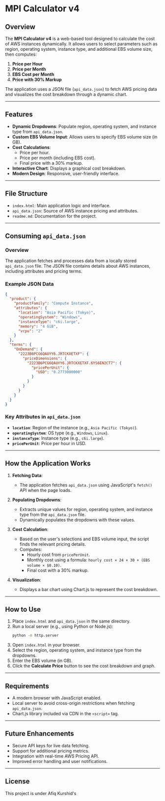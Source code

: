 # MPI Calculator v4

## Overview
The **MPI Calculator v4** is a web-based tool designed to calculate the cost of AWS instances dynamically. It allows users to select parameters such as region, operating system, instance type, and additional EBS volume size, then computes:

1. **Price per Hour**
2. **Price per Month**
3. **EBS Cost per Month**
4. **Price with 30% Markup**

The application uses a JSON file (`api_data.json`) to fetch AWS pricing data and visualizes the cost breakdown through a dynamic chart.

---

## Features

- **Dynamic Dropdowns**: Populate region, operating system, and instance type from `api_data.json`.
- **Custom EBS Volume Input**: Allows users to specify EBS volume size (in GB).
- **Cost Calculations**:
  - Price per hour.
  - Price per month (including EBS cost).
  - Final price with a 30% markup.
- **Interactive Chart**: Displays a graphical cost breakdown.
- **Modern Design**: Responsive, user-friendly interface.

---

## File Structure

- `index.html`: Main application logic and interface.
- `api_data.json`: Source of AWS instance pricing and attributes.
- `readme.md`: Documentation for the project.

---

## Consuming `api_data.json`

### Overview
The application fetches and processes data from a locally stored `api_data.json` file. The JSON file contains details about AWS instances, including attributes and pricing terms.

### Example JSON Data
```json
{
  "product": {
    "productFamily": "Compute Instance",
    "attributes": {
      "location": "Asia Pacific (Tokyo)",
      "operatingSystem": "Windows",
      "instanceType": "c6i.large",
      "memory": "4 GiB",
      "vcpu": "2"
    }
  },
  "terms": {
    "OnDemand": {
      "2223B6PCG6QAUYY6.JRTCKXETXF": {
        "priceDimensions": {
          "2223B6PCG6QAUYY6.JRTCKXETXF.6YS6EN2CT7": {
            "pricePerUnit": {
              "USD": "0.2773000000"
            }
          }
        }
      }
    }
  }
}
```

### Key Attributes in `api_data.json`
- **`location`**: Region of the instance (e.g., `Asia Pacific (Tokyo)`).
- **`operatingSystem`**: OS type (e.g., `Windows`, `Linux`).
- **`instanceType`**: Instance type (e.g., `c6i.large`).
- **`pricePerUnit`**: Price per hour in USD.

---

## How the Application Works

1. **Fetching Data**:
   - The application fetches `api_data.json` using JavaScript's `fetch()` API when the page loads.

2. **Populating Dropdowns**:
   - Extracts unique values for region, operating system, and instance type from the `api_data.json` file.
   - Dynamically populates the dropdowns with these values.

3. **Cost Calculation**:
   - Based on the user's selections and EBS volume input, the script finds the relevant pricing details.
   - Computes:
     - Hourly cost from `pricePerUnit`.
     - Monthly cost using a formula: `hourly cost × 24 × 30 + (EBS volume × $0.10)`.
     - Final cost with a 30% markup.

4. **Visualization**:
   - Displays a bar chart using Chart.js to represent the cost breakdown.

---

## How to Use

1. Place `index.html` and `api_data.json` in the same directory.
2. Run a local server (e.g., using Python or Node.js):
   ```bash
   python -m http.server
   ```
3. Open `index.html` in your browser.
4. Select the region, operating system, and instance type from the dropdowns.
5. Enter the EBS volume (in GB).
6. Click the **Calculate Price** button to see the cost breakdown and graph.

---

## Requirements

- A modern browser with JavaScript enabled.
- Local server to avoid cross-origin restrictions when fetching `api_data.json`.
- Chart.js library included via CDN in the `<script>` tag.

---

## Future Enhancements

- Secure API keys for live data fetching.
- Support for additional pricing metrics.
- Integration with real-time AWS Pricing API.
- Improved error handling and user notifications.

---

## License
This project is under Afiq Kurshid's 
